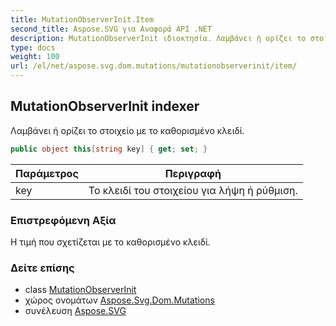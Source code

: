 ```yaml
---
title: MutationObserverInit.Item
second_title: Aspose.SVG για Αναφορά API .NET
description: MutationObserverInit ιδιοκτησία. Λαμβάνει ή ορίζει το στοιχείο με το καθορισμένο κλειδί.
type: docs
weight: 100
url: /el/net/aspose.svg.dom.mutations/mutationobserverinit/item/
---
```

## MutationObserverInit indexer

Λαμβάνει ή ορίζει το στοιχείο με το καθορισμένο κλειδί.

```csharp
public object this[string key] { get; set; }
```

| Παράμετρος | Περιγραφή |
| --- | --- |
| key | Το κλειδί του στοιχείου για λήψη ή ρύθμιση. |

### Επιστρεφόμενη Αξία

Η τιμή που σχετίζεται με το καθορισμένο κλειδί.

### Δείτε επίσης

* class [MutationObserverInit](../)
* χώρος ονομάτων [Aspose.Svg.Dom.Mutations](../../mutationobserverinit/)
* συνέλευση [Aspose.SVG](../../../)


